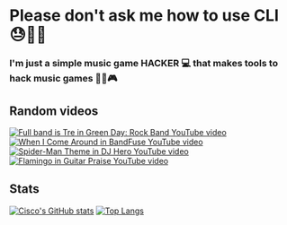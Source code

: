 # Please don't ask me how to use CLI 😓😤💀
### I'm just a simple music game **HACKER** 💻 that makes tools to hack music games 🎸🎵🎮

## Random videos
[![Full band is Tre in Green Day: Rock Band YouTube video](https://img.youtube.com/vi/OrnRRx60kw8/0.jpg)](https://www.youtube.com/watch?v=OrnRRx60kw8)
[![When I Come Around in BandFuse YouTube video](https://img.youtube.com/vi/NHvFKonTGR0/0.jpg)](https://www.youtube.com/watch?v=NHvFKonTGR0)
[![Spider-Man Theme in DJ Hero YouTube video](https://img.youtube.com/vi/Py8zCeYXtfg/0.jpg)](https://www.youtube.com/watch?v=Py8zCeYXtfg)
[![Flamingo in Guitar Praise YouTube video](https://img.youtube.com/vi/0Fg2U1Pp2MQ/0.jpg)](https://www.youtube.com/watch?v=0Fg2U1Pp2MQ)

## Stats
[![Cisco's GitHub stats](https://github-readme-stats.vercel.app/api?username=PikminGuts92&show_icons=true&theme=radical)](https://github.com/anuraghazra/github-readme-stats)
[![Top Langs](https://github-readme-stats.vercel.app/api/top-langs/?username=PikminGuts92&layout=pie&theme=radical)](https://github.com/anuraghazra/github-readme-stats)